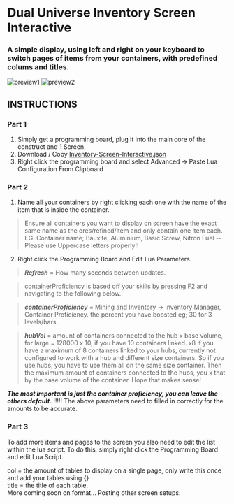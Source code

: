 # Dual Universe Inventory Screen Interactive
### A simple display, using left and right on your keyboard to switch pages of items from your containers, with predefined colums and titles.
![preview1](https://raw.githubusercontent.com/TwinFuture/Dual-Universe--Inventory-Screen-Interactive/main/images/2020-11-11%20(3).png) ![preview2](https://raw.githubusercontent.com/TwinFuture/Dual-Universe--Inventory-Screen-Interactive/main/images/2020-11-11%20(2).png)

## INSTRUCTIONS

### Part 1
1) Simply get a programming board, plug it into the main core of the construct and 1 Screen.
2) Download / Copy [Inventory-Screen-Interactive.json](https://raw.githubusercontent.com/TwinFuture/Dual-Universe--Inventory-Screen-Interactive/main/Inventory-Screen-Interactive.json)
3) Right click the programming board and select Advanced -> Paste Lua Configuration From Clipboard

### Part 2
1) Name all your containers by right clicking each one with the name of the item that is inside the container.
> Ensure all containers you want to display on screen have the exact same name as the ores/refined/item and only contain one item each.
EG: Container name; Bauxite, Aluminium, Basic Screw, Nitron Fuel -- Please use Uppercase letters properly!!
2) Right click the Programming Board and Edit Lua Parameters.
  > ***Refresh*** = How many seconds between updates.
  
  > containerProficiency is based off your skills by pressing F2 and navigating to the following below.
  
  > ***containerProficiency*** = Mining and Inventory -> Inventory Manager, Container Proficiency. the percent you have boosted eg; 30 for 3 levels/bars.
  
  > ***hubVol*** = amount of containers connected to the hub x base volume, for large = 128000 x 10, if you have 10 containers linked.
x8 if you have a maximum of 8 containers linked to your hubs, currently not configured to work with a hub and different size containers. So if you use hubs, you have to use them all on the same size container. Then the maximum amount of containers connected to the hubs, you x that by the base volume of the container. Hope that makes sense!

***The most important is just the container proficiency, you can leave the others default.***
!!!!! The above parameters need to filled in correctly for the amounts to be accurate.

### Part 3

To add more items and pages to the screen you also need to edit the list within the lua script.
To do this, simply right click the Programming Board and edit Lua Script.

col = the amount of tables to display on a single page, only write this once and add your tables using {}  
title = the title of each table.  
More coming soon on format... Posting other screen setups.
